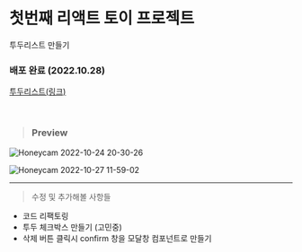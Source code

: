 
# 첫번째 리액트 토이 프로젝트
투두리스트 만들기

### 배포 완료 (2022.10.28)
[투두리스트(링크)](https://to-do-list-366817.du.r.appspot.com/)

<br/>

> ### Preview

![Honeycam 2022-10-24 20-30-26](https://user-images.githubusercontent.com/48672106/197516088-3cb12cc3-e7dc-49dd-89c4-c034c3169042.gif)




![Honeycam 2022-10-27 11-59-02](https://user-images.githubusercontent.com/48672106/198180619-6c6e673c-6af4-4c86-b67e-1419e533338c.gif)

-- --

> 수정 및 추가해볼 사항들
- 코드 리팩토링
- 투두 체크박스 만들기 (고민중)
- 삭제 버튼 클릭시 confirm 창을 모달창 컴포넌트로 만들기
